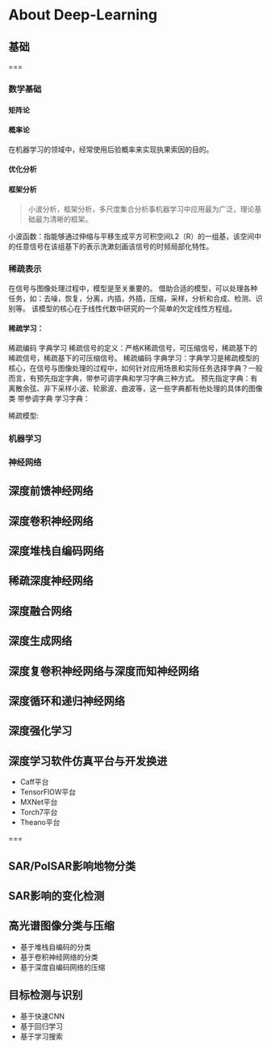 # About Deep-Learning




## 基础
===
### 数学基础

#### 矩阵论


#### 概率论  
>
在机器学习的领域中，经常使用后验概率来实现执果索因的目的。


#### 优化分析


#### 框架分析
> 小波分析，框架分析，多尺度集合分析事机器学习中应用最为广泛，理论基础最为清晰的框架。

小波函数：指能够通过伸缩与平移生成平方可积空间L2（R）的一组基，该空间中的任意信号在该组基下的表示洗漱刻画该信号的时频局部化特性。

### 稀疏表示

在信号与图像处理过程中，模型是至关重要的。
借助合适的模型，可以处理各种任务，如：去噪，恢复，分离，内插，外插，压缩，采样，分析和合成、检测、识别等。
该模型的核心在于线性代数中研究的一个简单的欠定线性方程组。

#### 稀疏学习：
稀疏编码
字典学习
稀疏信号的定义：严格K稀疏信号，可压缩信号，稀疏基下的稀疏信号，稀疏基下的可压缩信号。
稀疏编码
字典学习：字典学习是稀疏模型的核心，在信号与图像处理的过程中，如何针对应用场景和实际任务选择字典？一般而言，有预先指定字典，带参可调字典和学习字典三种方式。
预先指定字典：有离散余弦、非下采样小波、轮廓波、曲波等，这一些字典都有他处理的具体的图像类
带参调字典
学习字典：

稀疏模型:

###  机器学习

### 神经网络


## 深度前馈神经网络




## 深度卷积神经网络


## 深度堆栈自编码网络

## 稀疏深度神经网络

## 深度融合网络


## 深度生成网络

## 深度复卷积神经网络与深度而知神经网络


## 深度循环和递归神经网络

## 深度强化学习

## 深度学习软件仿真平台与开发换进
>
- Caff平台
- TensorFlOW平台
- MXNet平台
- Torch7平台
- Theano平台

=== 

## SAR/PoISAR影响地物分类


## SAR影响的变化检测


## 高光谱图像分类与压缩
>
- 基于堆栈自编码的分类
- 基于卷积神经网络的分类
- 基于深度自编码网络的压缩

## 目标检测与识别
>
- 基于快速CNN
- 基于回归学习
- 基于学习搜索




